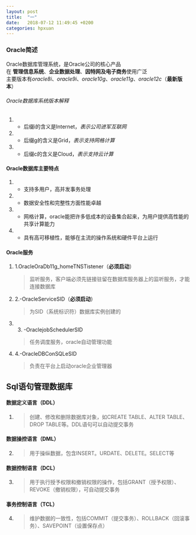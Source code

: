 ```yaml
---
layout: post
title:  "一"
date:   2018-07-12 11:49:45 +0200
categories: hpxuan
---
```



### Oracle简述  
Oracle数据库管理系统，是Oracle公司的核心产品  
在 **管理信息系统**、**企业数据处理**、**因特网及电子商务**使用广泛  
主要版本有*oracle8i*、*oracle9i*、*oracle10g*、*oracle11g*、*oracle12c*（**最新版本**）  

###### Oracle数据库系统版本解释  
1. - 后缀i的含义是Internet，*表示公司进军互联网*  
2. - 后缀g的含义是Grid，*表示支持网格计算*  
3. - 后缀c的含义是Cloud，*表示支持云计算*  

#### Oracle数据库主要特点  

1. - 支持多用户，高并发事务处理  
2. - 数据安全性和完整性方面性能卓越  
3. - 网格计算，oracle能把许多低成本的设备集合起来，为用户提供高性能的共享计算能力  
4. - 具有高可移植性，能够在主流的操作系统和硬件平台上运行  

#### Oracle服务  
1. 1.OracleOraDb11g_homeTNSTistener（**必须启动**）  
    > 监听服务，客户端必须先链接驻留在数据库服务器上的监听服务，才能连接数据库  
2. 2.-OracleServiceSID（**必须启动**）  
    > 为SID（系统标识符）数据库实例创建的  
3. 3. -OraclejobSchedulerSID  
    > 任务调度服务，oracle自动管理功能  
4. 4.-OracleDBConSQLeSID  
    > 负责在平台上启动oracle企业管理器  
## Sql语句管理数据库  
#### 数据定义语言（DDL）  
1.    > 创建、修改和删除数据库对象，如CREATE TABLE、ALTER TABLE、DROP TABLE等。DDL语句可以自动提交事务  
#### 数据操控语言（DML）  
2.    > 用于操纵数据，包含INSERT。URDATE、DELETE。SELECT等  
#### 数据控制语言（DCL）  
3.    > 用于执行授予权限和撤销权限的操作，包括GRANT（授予权限）、REVOKE（撤销权限），可自动提交事务  
#### 事务控制语言（TCL）  
4.    > 维护数据的一致性，包括COMMIT（提交事务）、ROLLBACK（回滚事务）、SAVEPOINT（设置保存点）  
